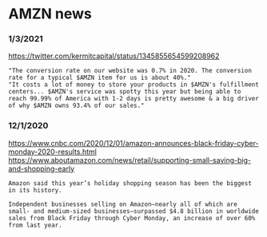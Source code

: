 # AMZN news


### 1/3/2021
https://twitter.com/kermitcapital/status/1345855654599208962
```
"The conversion rate on our website was 0.7% in 2020. The conversion rate for a typical $AMZN item for us is about 40%."
"It costs a lot of money to store your products in $AMZN's fulfillment centers... $AMZN's service was spotty this year but being able to reach 99.99% of America with 1-2 days is pretty awesome & a big driver of why $AMZN owns 93.4% of our sales."
```


### 12/1/2020
https://www.cnbc.com/2020/12/01/amazon-announces-black-friday-cyber-monday-2020-results.html
https://www.aboutamazon.com/news/retail/supporting-small-saving-big-and-shopping-early
```
Amazon said this year’s holiday shopping season has been the biggest in its history.

Independent businesses selling on Amazon—nearly all of which are small- and medium-sized businesses—surpassed $4.8 billion in worldwide sales from Black Friday through Cyber Monday, an increase of over 60% from last year.
```

